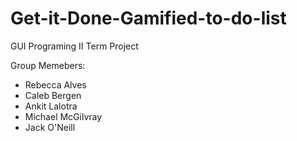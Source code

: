 # Get-it-Done-Gamified-to-do-list
GUI Programing II Term Project

Group Memebers:
  - Rebecca Alves
  - Caleb Bergen
  - Ankit Lalotra
  - Michael McGilvray
  - Jack O'Neill
